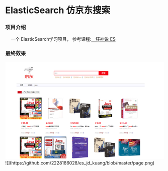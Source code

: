 # ElasticSearch 仿京东搜索


### 项目介绍
&emsp; 一个 ElasticSearch学习项目， 参考课程:<a href="https://www.bilibili.com/video/BV17a4y1x7zq/">&emsp;狂神说 ES</a>

### 最终效果
<img src="https://github.com/2228186028/es_jd_kuang/blob/master/page.png"/> 
![](https://github.com/2228186028/es_jd_kuang/blob/master/page.png)
